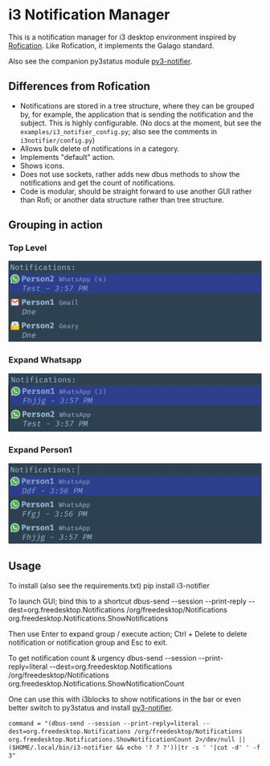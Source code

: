 # i3 Notification Manager

This is a notification manager for i3 desktop environment inspired by 
[Rofication](https://github.com/DaveDavenport/Rofication). Like 
Rofication, it implements the Galago standard. 

Also see the companion py3status module 
[py3-notifier](https://github.com/sencer/py3-notifier).

## Differences from Rofication

- Notifications are stored in a tree structure, where they can be grouped 
  by, for example, the application that is sending the notification and 
  the subject. This is highly configurable. (No docs at the moment, but 
  see the `examples/i3_notifier_config.py`; also see the comments in 
  `i3notifier/config.py`)
- Allows bulk delete of notifications in a category.
- Implements "default" action.
- Shows icons.
- Does not use sockets, rather adds new dbus methods to show the 
  notifications and get the count of notifications.
- Code is modular, should be straight forward to use another GUI rather 
  than Rofi; or another data structure rather than tree structure.

## Grouping in action

### Top Level
![top level](/images/1.png)

### Expand Whatsapp
![level 1](/images/2.png)

### Expand Person1
![level 2](/images/3.png)

## Usage

To install (also see the requirements.txt)
    pip install i3-notifier

To launch GUI; bind this to a shortcut
    dbus-send --session --print-reply --dest=org.freedesktop.Notifications /org/freedesktop/Notifications org.freedesktop.Notifications.ShowNotifications

Then use Enter to expand group / execute action; Ctrl + Delete to delete 
notification or notification group and Esc to exit.

To get notification count & urgency
    dbus-send --session --print-reply=literal --dest=org.freedesktop.Notifications /org/freedesktop/Notifications org.freedesktop.Notifications.ShowNotificationCount

One can use this with i3blocks to show notifications in the bar
or even better switch to py3status and install 
[py3-notifier](https://github.com/sencer/py3-notifier).

    command = "(dbus-send --session --print-reply=literal --dest=org.freedesktop.Notifications /org/freedesktop/Notifications org.freedesktop.Notifications.ShowNotificationCount 2>/dev/null || ($HOME/.local/bin/i3-notifier && echo '? ? ?'))|tr -s ' '|cut -d' ' -f 3"

